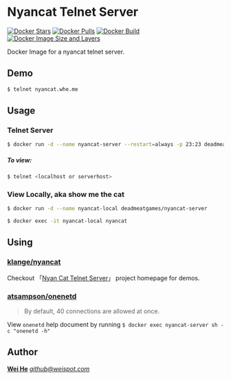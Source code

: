 # Nyancat Telnet Server

[![Docker Stars](https://img.shields.io/docker/stars/deadmeatgames/nyancat-server.svg)](https://hub.docker.com/r/deadmeatgames/nyancat-server/) [![Docker Pulls](https://img.shields.io/docker/pulls/deadmeatgames/nyancat-server.svg)](https://hub.docker.com/r/deadmeatgames/nyancat-server/) [![Docker Build](https://img.shields.io/docker/build/deadmeatgames/nyancat-server.svg)](https://hub.docker.com/r/deadmeatgames/nyancat-server/builds/) [![Docker Image Size and Layers](https://images.microbadger.com/badges/image/deadmeatgames/nyancat-server.svg)](https://microbadger.com/images/deadmeatgames/nyancat-server)

Docker Image for a nyancat telnet server.


## Demo

```bash
$ telnet nyancat.whe.me
```


## Usage

### Telnet Server
```bash
$ docker run -d --name nyancat-server --restart=always -p 23:23 deadmeatgames/nyancat-server
```

##### To view:
```bash
$ telnet <localhost or serverhost>
```

### View Locally, aka show me the cat
```bash
$ docker run -d --name nyancat-local deadmeatgames/nyancat-server

$ docker exec -it nyancat-local nyancat
```


## Using

### [klange/nyancat](https://github.com/klange/nyancat)
Checkout 「[Nyan Cat Telnet Server](http://nyancat.dakko.us/)」 project homepage for demos.

### [atsampson/onenetd](https://github.com/atsampson/onenetd)
> By default, 40 connections are allowed at once.

View `onenetd` help document by running `$ docker exec nyancat-server sh -c "onenetd -h"`


## Author
[**Wei He**](https://whe.me)  [_&#103;&#105;&#116;&#104;&#117;&#098;&#064;&#119;&#101;&#105;&#115;&#112;&#111;&#116;&#046;&#099;&#111;&#109;_](mailto:&#103;&#105;&#116;&#104;&#117;&#098;&#064;&#119;&#101;&#105;&#115;&#112;&#111;&#116;&#046;&#099;&#111;&#109;)
